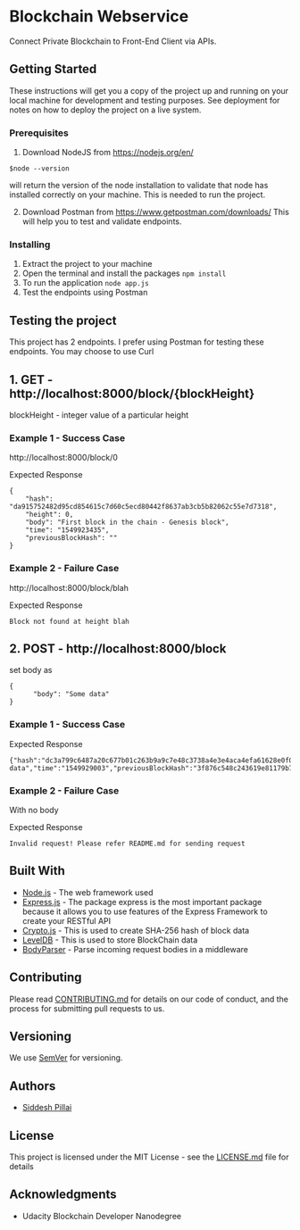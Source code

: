 # Blockchain Webservice

Connect Private Blockchain to Front-End Client via APIs.

## Getting Started

These instructions will get you a copy of the project up and running on your local machine for development and testing purposes. See deployment for notes on how to deploy the project on a live system.

### Prerequisites

1. Download NodeJS from https://nodejs.org/en/
```
$node --version
```
will return the version of the node installation to validate that node has installed correctly on your machine.
This is needed to run the project. 

2. Download Postman from https://www.getpostman.com/downloads/
This will help you to test and validate endpoints.

### Installing

1. Extract the project to your machine
2. Open the terminal and install the packages ```npm install```
3. To run the application ```node app.js```
4. Test the endpoints using Postman

## Testing the project

This project has 2 endpoints. I prefer using Postman for testing these endpoints. You may choose to use Curl


## 1. GET - http://localhost:8000/block/{blockHeight}

blockHeight - integer value of a particular height

### Example 1 - Success Case

http://localhost:8000/block/0

Expected Response
```
{
    "hash": "da915752482d95cd854615c7d60c5ecd80442f8637ab3cb5b82062c55e7d7318",
    "height": 0,
    "body": "First block in the chain - Genesis block",
    "time": "1549923435",
    "previousBlockHash": ""
}
```

### Example 2 - Failure Case

http://localhost:8000/block/blah

Expected Response
```
Block not found at height blah
```

## 2. POST - http://localhost:8000/block

set body as

```
{
      "body": "Some data"
}
```

### Example 1 - Success Case

Expected Response
```
{"hash":"dc3a799c6487a20c677b01c263b9a9c7e48c3738a4e3e4aca4efa61628e0f001","height":5,"body":"Some data","time":"1549929003","previousBlockHash":"3f876c548c243619e81179b77216fbc1c40d2e669f64fc731d0458c58f181864"}
```

### Example 2 - Failure Case
With no body

Expected Response
```
Invalid request! Please refer README.md for sending request
```

## Built With

* [Node.js](http://www.dropwizard.io/1.0.2/docs/) - The web framework used
* [Express.js](https://expressjs.com/) - The package express is the most important package because it allows you to use features of the Express Framework to create your RESTful API
* [Crypto.js](https://www.npmjs.com/package/crypto-js) - This is used to create SHA-256 hash of block data
* [LevelDB](https://www.npmjs.com/package/level) - This is used to store BlockChain data
* [BodyParser](https://www.npmjs.com/package/body-parser) - Parse incoming request bodies in a middleware 


## Contributing

Please read [CONTRIBUTING.md](https://gist.github.com/siddeshpillai/3b2f8c6ddaef220a1a27d7891217ff48) for details on our code of conduct, and the process for submitting pull requests to us.

## Versioning

We use [SemVer](http://semver.org/) for versioning.

## Authors

* [Siddesh Pillai](https://github.com/siddeshpillai)

## License

This project is licensed under the MIT License - see the [LICENSE.md](LICENSE.md) file for details

## Acknowledgments

* Udacity Blockchain Developer Nanodegree
